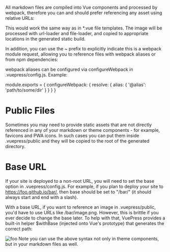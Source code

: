 All markdown files are compiled into Vue components and processed by webpack, therefore you can and should prefer referencing any asset using relative URLs:

This would work the same way as in *.vue file templates. The image will be processed with url-loader and file-loader, and copied to appropriate locations in the generated static build.

In addition, you can use the ~ prefix to explicitly indicate this is a webpack module request, allowing you to reference files with webpack aliases or from npm dependencies:

webpack aliases can be configured via configureWebpack in .vuepress/config.js. Example:

module.exports = {
  configureWebpack: {
    resolve: {
      alias: {
        '@alias': 'path/to/some/dir'
      }
    }
  }
}

# Public Files
Sometimes you may need to provide static assets that are not directly referenced in any of your markdown or theme components - for example, favicons and PWA icons. In such cases you can put them inside .vuepress/public and they will be copied to the root of the generated directory.

# Base URL
If your site is deployed to a non-root URL, you will need to set the base option in .vuepress/config.js. For example, if you plan to deploy your site to https://foo.github.io/bar/, then base should be set to "/bar/" (it should always start and end with a slash).

With a base URL, if you want to reference an image in .vuepress/public, you'd have to use URLs like /bar/image.png. However, this is brittle if you ever decide to change the base later. To help with that, VuePress provides a built-in helper $withBase (injected onto Vue's prototype) that generates the correct path:

<img :src="$withBase('/foo.png')" alt="foo">
Note you can use the above syntax not only in theme components, but in your markdown files as well.

